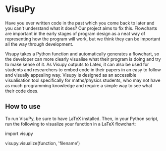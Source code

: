 # VisuPy

Have you ever written code in the past which you come back to later and you can't understand what it does? Our project aims to fix this. Flowcharts are important in the early stages of program design as a neat way of representing how the program will work, but we think they can be important all the way through development. 

Visupy takes a Python function and automatically generates a flowchart, so the developer can more clearly visualise what their program is doing and try to make sense of it. As Visupy outputs to Latex, it can also be used for students and researchers to embed code in their papers in an easy to follow and visually appealing way. Visupy is designed as an accessible visualisation tool specifically for maths/physics students, who may not have as much programming knowledge and require a simple way to see what their code does. 

## How to use

To run VisuPy, be sure to have LaTeX installed.
Then, in your Python script, run the following to visualize your function in a LaTeX flowchart:

import visupy

visupy.visualize(function, 'filename')
